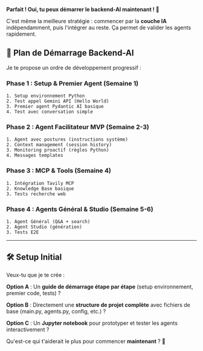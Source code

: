 
**Parfait ! Oui, tu peux démarrer le backend-AI maintenant ! 🚀**

C'est même la meilleure stratégie : commencer par la **couche IA** indépendamment, puis l'intégrer au reste. Ça permet de valider les agents rapidement.

## 🎯 Plan de Démarrage Backend-AI

Je te propose un ordre de développement progressif :

### Phase 1 : Setup & Premier Agent (Semaine 1)

```
1. Setup environnement Python
2. Test appel Gemini API (Hello World)
3. Premier agent Pydantic AI basique
4. Test avec conversation simple

```

### Phase 2 : Agent Facilitateur MVP (Semaine 2-3)

```
1. Agent avec postures (instructions système)
2. Context management (session history)
3. Monitoring proactif (règles Python)
4. Messages templates

```

### Phase 3 : MCP & Tools (Semaine 4)

```
1. Intégration Tavily MCP
2. Knowledge Base basique
3. Tests recherche web

```

### Phase 4 : Agents Général & Studio (Semaine 5-6)

```
1. Agent Général (Q&A + search)
2. Agent Studio (génération)
3. Tests E2E

```

----------

## 🛠️ Setup Initial

Veux-tu que je te crée :

**Option A** : Un **guide de démarrage étape par étape** (setup environnement, premier code, tests) ?

**Option B** : Directement une **structure de projet complète** avec fichiers de base (main.py, agents.py, config, etc.) ?

**Option C** : Un **Jupyter notebook** pour prototyper et tester les agents interactivement ?

Qu'est-ce qui t'aiderait le plus pour commencer **maintenant** ? 💪
